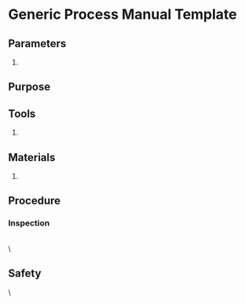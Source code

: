 # Generic Process Manual Template

## Parameters

1.

## Purpose



## Tools

1.

## Materials

1.

## Procedure





### Inspection



\
\


## Safety



\
